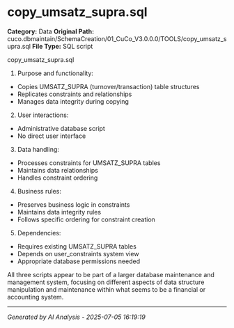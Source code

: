 # copy_umsatz_supra.sql

**Category:** Data
**Original Path:** cuco.dbmaintain/SchemaCreation/01_CuCo_V3.0.0.0/TOOLS/copy_umsatz_supra.sql
**File Type:** SQL script

copy_umsatz_supra.sql
1. Purpose and functionality:
- Copies UMSATZ_SUPRA (turnover/transaction) table structures
- Replicates constraints and relationships
- Manages data integrity during copying

2. User interactions:
- Administrative database script
- No direct user interface

3. Data handling:
- Processes constraints for UMSATZ_SUPRA tables
- Maintains data relationships
- Handles constraint ordering

4. Business rules:
- Preserves business logic in constraints
- Maintains data integrity rules
- Follows specific ordering for constraint creation

5. Dependencies:
- Requires existing UMSATZ_SUPRA tables
- Depends on user_constraints system view
- Appropriate database permissions needed

All three scripts appear to be part of a larger database maintenance and management system, focusing on different aspects of data structure manipulation and maintenance within what seems to be a financial or accounting system.

---
*Generated by AI Analysis - 2025-07-05 16:19:19*
